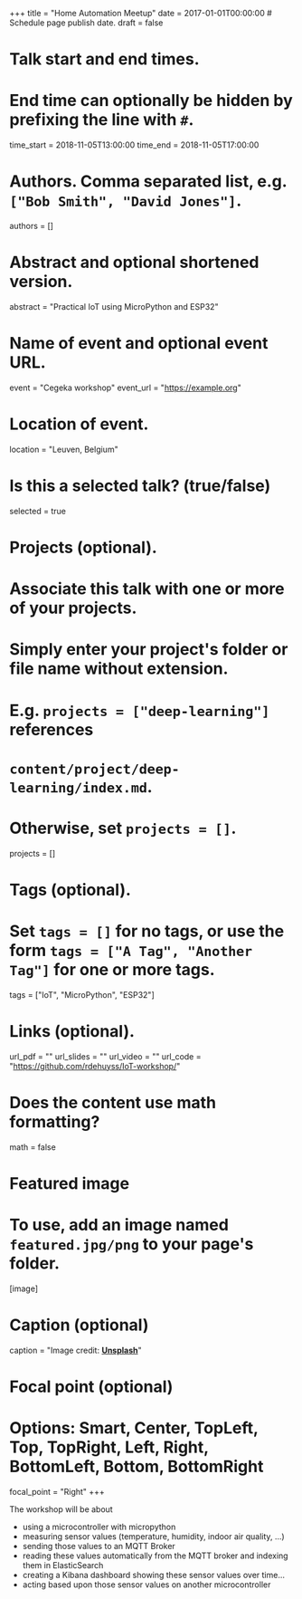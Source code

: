 +++
title = "Home Automation Meetup"
date = 2017-01-01T00:00:00  # Schedule page publish date.
draft = false

# Talk start and end times.
#   End time can optionally be hidden by prefixing the line with `#`.
time_start = 2018-11-05T13:00:00
time_end = 2018-11-05T17:00:00

# Authors. Comma separated list, e.g. `["Bob Smith", "David Jones"]`.
authors = []

# Abstract and optional shortened version.
abstract = "Practical IoT using MicroPython and ESP32"

# Name of event and optional event URL.
event = "Cegeka workshop"
event_url = "https://example.org"

# Location of event.
location = "Leuven, Belgium"

# Is this a selected talk? (true/false)
selected = true

# Projects (optional).
#   Associate this talk with one or more of your projects.
#   Simply enter your project's folder or file name without extension.
#   E.g. `projects = ["deep-learning"]` references 
#   `content/project/deep-learning/index.md`.
#   Otherwise, set `projects = []`.
projects = []

# Tags (optional).
#   Set `tags = []` for no tags, or use the form `tags = ["A Tag", "Another Tag"]` for one or more tags.
tags = ["IoT", "MicroPython", "ESP32"]

# Links (optional).
url_pdf = ""
url_slides = ""
url_video = ""
url_code = "https://github.com/rdehuyss/IoT-workshop/"

# Does the content use math formatting?
math = false

# Featured image
# To use, add an image named `featured.jpg/png` to your page's folder. 
[image]
  # Caption (optional)
  caption = "Image credit: [**Unsplash**](https://unsplash.com/photos/bzdhc5b3Bxs)"

  # Focal point (optional)
  # Options: Smart, Center, TopLeft, Top, TopRight, Left, Right, BottomLeft, Bottom, BottomRight
  focal_point = "Right"
+++

The workshop will be about
- using a microcontroller with micropython
- measuring sensor values (temperature, humidity, indoor air quality, ...)
- sending those values to an MQTT Broker
- reading these values automatically from the MQTT broker and indexing them in ElasticSearch
- creating a Kibana dashboard showing these sensor values over time...
- acting based upon those sensor values on another microcontroller

